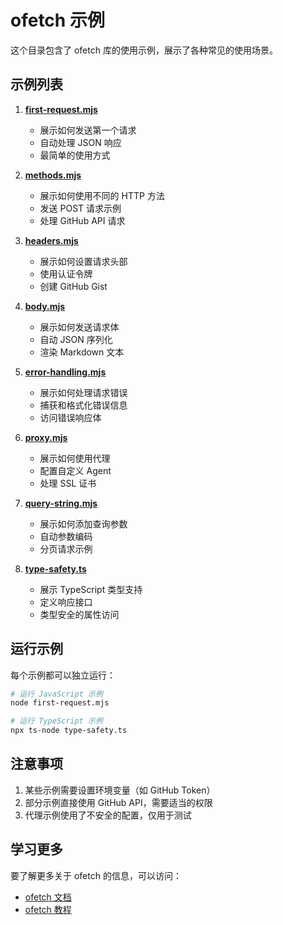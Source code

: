 # ofetch 示例

这个目录包含了 ofetch 库的使用示例，展示了各种常见的使用场景。

## 示例列表

1. [**first-request.mjs**](first-request.mjs)
   - 展示如何发送第一个请求
   - 自动处理 JSON 响应
   - 最简单的使用方式

2. [**methods.mjs**](methods.mjs)
   - 展示如何使用不同的 HTTP 方法
   - 发送 POST 请求示例
   - 处理 GitHub API 请求

3. [**headers.mjs**](headers.mjs)
   - 展示如何设置请求头部
   - 使用认证令牌
   - 创建 GitHub Gist

4. [**body.mjs**](body.mjs)
   - 展示如何发送请求体
   - 自动 JSON 序列化
   - 渲染 Markdown 文本

5. [**error-handling.mjs**](error-handling.mjs)
   - 展示如何处理请求错误
   - 捕获和格式化错误信息
   - 访问错误响应体

6. [**proxy.mjs**](proxy.mjs)
   - 展示如何使用代理
   - 配置自定义 Agent
   - 处理 SSL 证书

7. [**query-string.mjs**](query-string.mjs)
   - 展示如何添加查询参数
   - 自动参数编码
   - 分页请求示例

8. [**type-safety.ts**](type-safety.ts)
   - 展示 TypeScript 类型支持
   - 定义响应接口
   - 类型安全的属性访问

## 运行示例

每个示例都可以独立运行：

```bash
# 运行 JavaScript 示例
node first-request.mjs

# 运行 TypeScript 示例
npx ts-node type-safety.ts
```

## 注意事项

1. 某些示例需要设置环境变量（如 GitHub Token）
2. 部分示例直接使用 GitHub API，需要适当的权限
3. 代理示例使用了不安全的配置，仅用于测试

## 学习更多

要了解更多关于 ofetch 的信息，可以访问：
- [ofetch 文档](https://unjs.io/packages/ofetch)
- [ofetch 教程](https://unjs.io/resources/learn/ofetch-101-first-hand)
